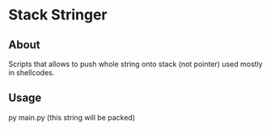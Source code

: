 # Stack Stringer

## About
Scripts that allows to push whole string onto stack (not pointer) used mostly in shellcodes.
## Usage
py main.py (this string will be packed)